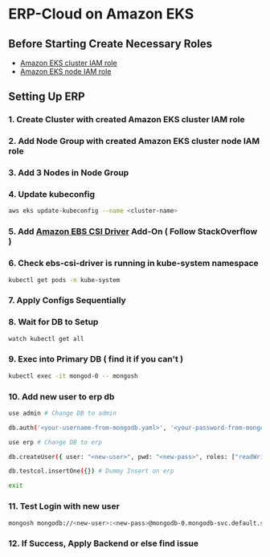 # ERP-Cloud on Amazon EKS

## Before Starting Create Necessary Roles
-  [Amazon EKS cluster IAM role](https://docs.aws.amazon.com/eks/latest/userguide/service_IAM_role.html)
- [Amazon EKS node IAM role](https://docs.aws.amazon.com/eks/latest/userguide/create-node-role.html)


## Setting Up ERP

### 1. Create Cluster with created Amazon EKS cluster IAM role

### 2. Add Node Group with created Amazon EKS cluster node IAM role

### 3. Add 3 Nodes in Node Group

### 4. Update kubeconfig
```bash
aws eks update-kubeconfig --name <cluster-name>
```

### 5. Add [Amazon EBS CSI Driver](https://stackoverflow.com/a/73871494) Add-On ( Follow StackOverflow )

### 6. Check ebs-csi-driver is running in kube-system namespace
```bash
kubectl get pods -n kube-system
```

### 7. Apply Configs Sequentially

### 8. Wait for DB to Setup
```bash
watch kubectl get all
```

### 9. Exec into Primary DB ( find it if you can't )
```bash
kubectl exec -it mongod-0 -- mongosh
```

### 10. Add new user to erp db
```bash
use admin # Change DB to admin

db.auth('<your-username-from-mongodb.yaml>', '<your-password-from-mongodb.yaml>') # auth 

use erp # Change DB to erp

db.createUser({ user: "<new-user>", pwd: "<new-pass>", roles: ["readWrite", "dbAdmin"] }) # Create user in erp db

db.testcol.insertOne({}) # Dummy Insert on erp

exit
```

### 11. Test Login with new user
```bash
mongosh mongodb://<new-user>:<new-pass>@mongodb-0.mongodb-svc.default.svc.cluster.local:27017/erp?readPreference=nearest
```

### 12. If Success, Apply Backend or else find issue 